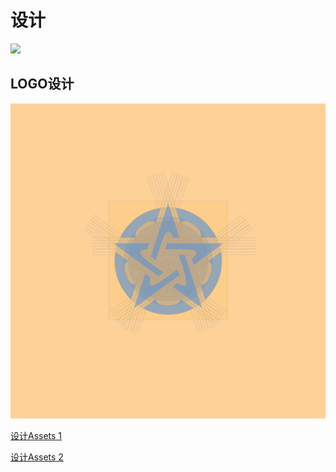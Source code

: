 # 设计

![](<../.gitbook/assets/BFM Unity 3.0 (6).png>)

## LOGO设计

![](<../.gitbook/assets/BFM Unity Logo square (1).png>)

[设计Assets 1](https://share.weiyun.com/l21pilUf)

[设计Assets 2](https://share.weiyun.com/0nbQ5ZM9)
